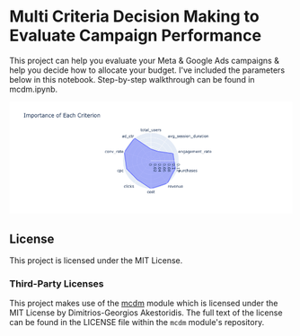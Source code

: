 # Multi Criteria Decision Making to Evaluate Campaign Performance

This project can help you evaluate your Meta & Google Ads campaigns & help you decide how to allocate your budget. I've included the parameters below in this notebook. Step-by-step walkthrough can be found in mcdm.ipynb.

![Plot](plot.png)

## License

This project is licensed under the MIT License.

### Third-Party Licenses

This project makes use of the [mcdm](https://github.com/akestoridis/mcdm) module which is licensed under the MIT License by Dimitrios-Georgios Akestoridis. The full text of the license can be found in the LICENSE file within the `mcdm` module's repository.
